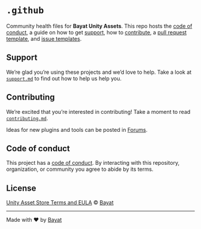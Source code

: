 # `.github`

Community health files for **Bayat Unity Assets**.
This repo hosts the [code of conduct][coc], a guide on how to get [support][],
how to [contribute][], a [pull request template][pr], and [issue
templates][issue].

## Support

We’re glad you’re using these projects and we’d love to help.
Take a look at [`support.md`][support] to find out how to help us help you.

## Contributing

We’re excited that you’re interested in contributing!
Take a moment to read [`contributing.md`][contribute].

Ideas for new plugins and tools can be posted in [Forums][ideas].

## Code of conduct

This project has a [code of conduct][coc].
By interacting with this repository, organization, or community you agree to
abide by its terms.

## License

[Unity Asset Store Terms and EULA][license] © [Bayat][author]

---

Made with ❤️ by [Bayat][author]

<!-- Definitions -->

[license]: https://unity3d.com/legal/as_terms

[author]: https://bayat.io

[coc]: code-of-conduct.md

[contribute]: contributing.md

[support]: support.md

[pr]: .github/pull-request-template.md

[issue]: .github/ISSUE_TEMPLATE

[ideas]: https://forums.bayat.io/forums/forum/unity-assets/ideas/
